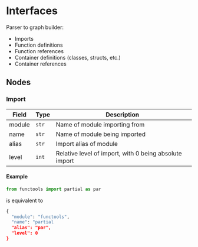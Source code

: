 # Interfaces

Parser to graph builder:

- Imports
- Function definitions
- Function references
- Container definitions (classes, structs, etc.)
- Container references

## Nodes

### Import

|Field|Type|Description|
|-----|----|-----------|
|module|`str`|Name of module importing from|
|name|`str`|Name of module being imported|
|alias|`str`|Import alias of module|
|level|`int`|Relative level of import, with 0 being absolute import|

#### Example

```py
from functools import partial as par
```

is equivalent to

```py
{
  "module": "functools",
  "name": "partial
  "alias": "par",
  "level": 0
}
```
